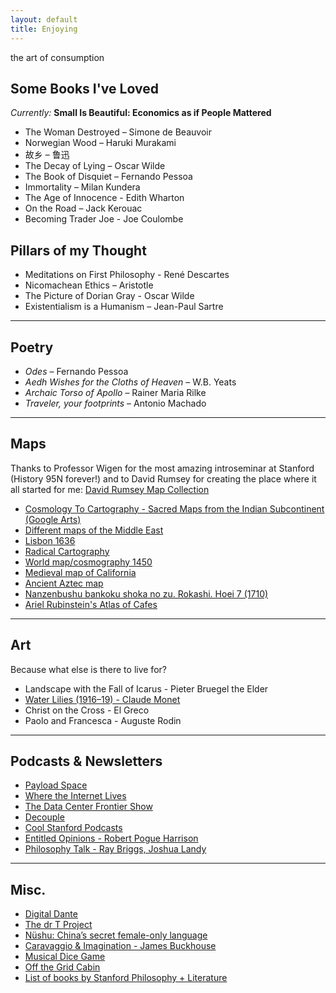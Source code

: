 ```yaml
---
layout: default
title: Enjoying
---
```


the art of consumption 

## Some Books I've Loved

*Currently:* **Small Is Beautiful: Economics as if People Mattered**

- The Woman Destroyed – Simone de Beauvoir  
- Norwegian Wood – Haruki Murakami  
- 故乡 – 鲁迅  
- The Decay of Lying – Oscar Wilde  
- The Book of Disquiet – Fernando Pessoa  
- Immortality – Milan Kundera  
- The Age of Innocence - Edith Wharton  
- On the Road – Jack Kerouac  
- Becoming Trader Joe - Joe Coulombe  

## Pillars of my Thought

- Meditations on First Philosophy - René Descartes  
- Nicomachean Ethics – Aristotle  
- The Picture of Dorian Gray - Oscar Wilde  
- Existentialism is a Humanism – Jean-Paul Sartre  
---

## Poetry

- *Odes* – Fernando Pessoa  
- *Aedh Wishes for the Cloths of Heaven* – W.B. Yeats  
- *Archaic Torso of Apollo* – Rainer Maria Rilke  
- *Traveler, your footprints* – Antonio Machado  

---

## Maps

Thanks to Professor Wigen for the most amazing introseminar at Stanford (History 95N forever!) and to David Rumsey for creating the place where it all started for me: [David Rumsey Map Collection](https://www.davidrumsey.com/)  
- [Cosmology To Cartography - Sacred Maps from the Indian Subcontinent (Google Arts)](https://artsandculture.google.com/story/cosmology-to-cartography-sacred-maps-from-the-indian-subcontinent-kalakriti-archives/NgXRzO0BWWZ3Jw?hl=en)  
- [Different maps of the Middle East](https://mideast.unc.edu/where/)  
- [Lisbon 1636](https://searchworks.stanford.edu/view/nr407tj3054)  
- [Radical Cartography](http://radicalcartography.net)  
- [World map/cosmography 1450](https://searchworks.stanford.edu/view/11878243)  
- [Medieval map of California](https://www.reddit.com/media?url=https%3A%2F%2Fi.redd.it%2F4jt3bc42574c1.jpg)  
- [Ancient Aztec map](https://searchworks.stanford.edu/view/hq309zy6577)  
- [Nanzenbushu bankoku shoka no zu. Rokashi. Hoei 7 (1710)](https://exhibits.stanford.edu/david-rumsey-map-collection/catalog/dp874jj6432)  
- [Ariel Rubinstein's Atlas of Cafes](https://cafeatlas.org/)  

---

## Art

Because what else is there to live for?

- Landscape with the Fall of Icarus - Pieter Bruegel the Elder  
- [Water Lilies (1916–19) - Claude Monet](https://www.metmuseum.org/art/collection/search/437137)  
- Christ on the Cross - El Greco  
- Paolo and Francesca - Auguste Rodin  

---

## Podcasts & Newsletters
- [Payload Space](https://payloadspace.com/)
- [Where the Internet Lives](https://open.spotify.com/show/2Y5ish3Fs4ZbnKYYVG59HT)
- [The Data Center Frontier Show](https://www.datacenterfrontier.com/podcast)
- [Decouple](https://www.decouple.media/podcast/archive?sort=new)
- [Cool Stanford Podcasts](https://community.stanford.edu/discover/cool-stanford-podcasts)  
- [Entitled Opinions - Robert Pogue Harrison](https://entitledopinions.stanford.edu/)  
- [Philosophy Talk - Ray Briggs, Joshua Landy](https://www.philosophytalk.org/)  

---

## Misc.

- [Digital Dante](https://digitaldante.columbia.edu/history/)  
- [The dr T Project](https://thedrtproject.blogspot.com/)  
- [Nüshu: China’s secret female-only language](https://www.bbc.com/travel/article/20200930-nshu-chinas-secret-female-only-language)  
- [Caravaggio & Imagination - James Buckhouse](https://jamesbuckhouse.substack.com/p/letter-35)  
- [Musical Dice Game](https://dice.humdrum.org/)  
- [Off the Grid Cabin](https://youtu.be/Je_WpPG4qM0?si=jFxdTHzlWd0kthuT)  
- [List of books by Stanford Philosophy + Literature](https://philit.stanford.edu/library/foundational-books)


